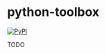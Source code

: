 # python-toolbox

[![PyPI](https://img.shields.io/pypi/v/pythink-toolbox.svg)](https://pypi.org/project/pythink-toolbox/)

TODO
